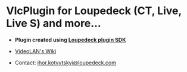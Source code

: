 # VlcPlugin for Loupedeck (CT, Live, Live S) and more...

- **Plugin created using <a href="https://github.com/Loupedeck/LoupedeckPluginSdk4/wiki">Loupedeck plugin SDK</a>**<br/>

- <a href="https://wiki.videolan.org/VLC_media_player/">VideoLAN's Wiki</a>

- Contact: ihor.kotvytskyi@loupedeck.com
